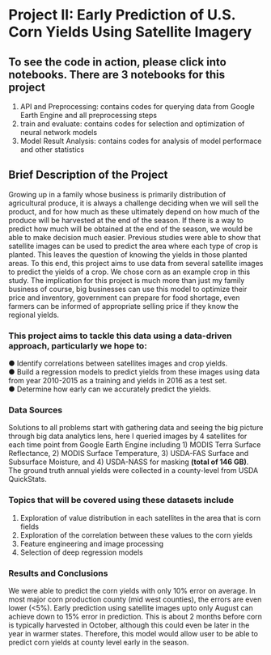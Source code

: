 # Project II: Early Prediction of U.S. Corn Yields Using Satellite Imagery

## To see the code in action, please click into notebooks. There are 3 notebooks for this project

1. API and Preprocessing: contains codes for querying data from Google Earth Engine and all preprocessing steps
2. train and evaluate: contains codes for selection and optimization of neural network models
3. Model Result Analysis: contains codes for analysis of model performace and other statistics

## Brief Description of the Project 

Growing up in a family whose business is primarily distribution of agricultural produce, it is always a challenge deciding when we will sell the product, and for how much as these ultimately depend on how much of the produce will be harvested at the end of the season. If there is a way to predict how much will be obtained at the end of the season, we would be able to make decision much easier. Previous studies were able to show that satellite images can be used to predict the area where each type of crop is planted. This leaves the question of knowing the yields in those planted areas. To this end, this project aims to use data from several satellite images to predict the yields of a crop. We chose corn as an example crop in this study. The implication for this project is much more than just my family business of course, big businesses can use this model to optimize their price and inventory, government can prepare for food shortage, even farmers can be informed of appropriate selling price if they know the regional yields.

### This project aims to tackle this data using a data-driven approach, particularly we hope to:

●	Identify correlations between satellites images and crop yields. <br />
●	Build a regression models to predict yields from these images using data from year 2010-2015 as a training and yields in 2016 as a test set. <br />
●	Determine how early can we accurately predict the yields.

### Data Sources

Solutions to all problems start with gathering data and seeing the big picture through big data analytics lens, here I queried images by 4 satellites for each time point from Google Earth Engine including 1) MODIS Terra Surface Reflectance, 2) MODIS Surface Temperature, 3) USDA-FAS Surface and Subsurface Moisture, and 4) USDA-NASS for masking **(total of 146 GB)**. The ground truth annual yields were collected in a county-level from USDA QuickStats. 

### Topics that will be covered using these datasets include

1.	Exploration of value distribution in each satellites in the area that is corn fields
2.	Exploration of the correlation between these values to the corn yields
3.	Feature engineering and image processing
4.	Selection of deep regression models

### Results and Conclusions

We were able to predict the corn yields with only 10% error on average. In most major corn production county (mid west counties), the errors are even lower (<5%). Early prediction using satellite images upto only August can achieve down to 15% error in prediction. This is about 2 months before corn is typically harvested in October, although this could even be later in the year in warmer states. Therefore, this model would allow user to be able to predict corn yields at county level early in the season.
